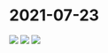 # 2021-07-23

<page-tags text="发布于：2021-07-23"></page-tags>


<image-container>
  <img preview="0" src="http://wangleant.com/turtle-source/IMG_20210723_204126.jpg"/>
</image-container>
<image-container>
  <img preview="0" src="http://wangleant.com/turtle-source/IMG_20210723_204255.jpg"/>
</image-container>
<image-container>
  <img preview="0" src="http://wangleant.com/turtle-source/IMG_20210723_205453.jpg"/>
</image-container>
<video-container>
  <source src="http://wangleant.com/turtle-source/VID_20210723_085735.mp4"/>
</video-container>
<video-container>
  <source src="http://wangleant.com/turtle-source/VID_20210723_205936.mp4"/>
</video-container>